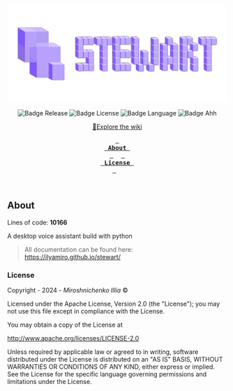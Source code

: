 <div align = center>
<img src="data/images/stewart_logo.png" alt="Logo" width="" height="220">

![Badge Release]
![Badge License]
![Badge Language] 
![Badge Ahh]<br>

[//]: # (Stable: [v1.2.0]&#40;https://github.com/ilyamiro/Stewart/releases/tag/v1.0.0-alpha&#41; / )
<a id="link-wiki" href="https://github.com/ilyamiro/Stewart/wiki">📘Explore the wiki</a>
<br>

**[<kbd> <br> About <br> </kbd>][About]** 
**[<kbd> <br> License <br> </kbd>][License]** 


<br>
</div>

## About

Lines of code: **10166** 

A desktop voice assistant build with python

> All documentation can be found here: 
> https://ilyamiro.github.io/stewart/

### License

Copyright - 2024 -  <i>Miroshnichenko Illia</i> ©

Licensed under the Apache License, Version 2.0 (the "License");
you may not use this file except in compliance with the License.

You may obtain a copy of the License at

   http://www.apache.org/licenses/LICENSE-2.0

Unless required by applicable law or agreed to in writing,
software distributed under the License is distributed on an "AS IS" BASIS, WITHOUT WARRANTIES OR CONDITIONS OF ANY KIND, either express or implied.
See the License for the specific language governing permissions and limitations under the License.

<!----------------------------------------------------------------------------->

[About]: #About
[License]: #License

<!----------------------------------{ Badges }--------------------------------->

[Badge Release]: https://img.shields.io/github/v/release/ilyamiro/Stewart.svg
[Badge Language]: https://img.shields.io/github/languages/top/ilyamiro/Stewart
[Badge License]: https://img.shields.io/github/license/ilyamiro/Stewart
[Badge Ahh]: https://img.shields.io/badge/Pet-project-C68FE6